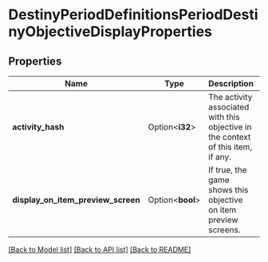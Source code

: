 # DestinyPeriodDefinitionsPeriodDestinyObjectiveDisplayProperties

## Properties

Name | Type | Description | Notes
------------ | ------------- | ------------- | -------------
**activity_hash** | Option<**i32**> | The activity associated with this objective in the context of this item, if any. | [optional]
**display_on_item_preview_screen** | Option<**bool**> | If true, the game shows this objective on item preview screens. | [optional]

[[Back to Model list]](../README.md#documentation-for-models) [[Back to API list]](../README.md#documentation-for-api-endpoints) [[Back to README]](../README.md)


